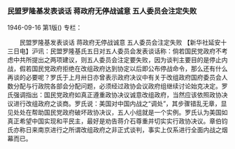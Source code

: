 ### 民盟罗隆基发表谈话  蒋政府无停战诚意  五人委员会注定失败

1946-09-16
第1版()
专栏：

　　民盟罗隆基发表谈话
    蒋政府无停战诚意
    五人委员会注定失败
    【新华社延安十三日电】沪讯：民盟罗隆基氏五日对五人委员会发表谈话称：倘若国民党政府不考虑中共所提出之两项建议，则五人委员会注定要失败，因为谈判主要目的是停止内战，假若国民党政府拒绝在改组政府达到协定以后即公布停战命令，那么还有什么再谈的必要呢？罗氏于上月卅日亦曾表示政府决议中有关于改组政府国府委员会人数分配与行政院各部会分配问题，必须经过政协会议政府组继续讨论始克决定。罗氏强调指出：国民党政府如真正遵重政协决议诚意改组政府，当然应该依照政协决议进行改组政府之谈商。罗氏说：美国对中国内战之“调处”，其步骤错乱无章，显见处处在帮助国民党政府破坏政协决议，五人小组就是一个实例。罗氏认为美国如真正希望中国实现和平民主，最好是劝告蒋介石尊重并切实实行政协决议。章伯钧氏亦称日来南京进行之所谓改组政府之非正式谈判，事实上仅系进行全面内战之烟幕而已。
